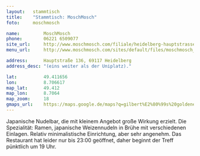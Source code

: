```yaml
---
layout:   stammtisch
title:    "Stammtisch: MoschMosch"
foto:     moschmosch

name:         MoschMosch
phone:        06221 6509077
site_url:     http://www.moschmosch.com/filiale/heidelberg-hauptstrasse
menu_url:     http://www.moschmosch.com/sites/default/files/moschmosch_heidelberg_speisekarte_herbst.pdf

address:      Hauptstraße 136, 69117 Heidelberg
address_desc: "(eins weiter als der Uniplatz)."

lat:          49.411656
lon:          8.706617
map_lat:      49.412
map_lon:      8.7064
map_zoom:     18
gmaps_url:    https://maps.google.de/maps?q=gilbert%E2%80%99s%20goldener%20adler%20heidelberg
---
```

Japanische Nudelbar, die mit kleinem Angebot große Wirkung erzielt. Die
Spezialität: Ramen, japanische Weizennudeln in Brühe mit verschiedenen
Einlagen.  Relativ minimalistische Einrichtung, aber sehr angenehm. Das
Restaurant hat leider nur bis 23:00 geöffnet, daher beginnt der Treff pünktlich
um 19 Uhr.
